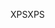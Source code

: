 <span data-ttu-id="7241f-101">XPS</span><span class="sxs-lookup"><span data-stu-id="7241f-101">XPS</span></span>